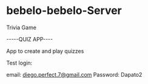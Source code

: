 # bebelo-bebelo-Server
Trivia Game

-----QUIZ APP----

App to create and play quizzes

Test login:

email: diego.perfect.7@gmail.com
Password: Dapato2
